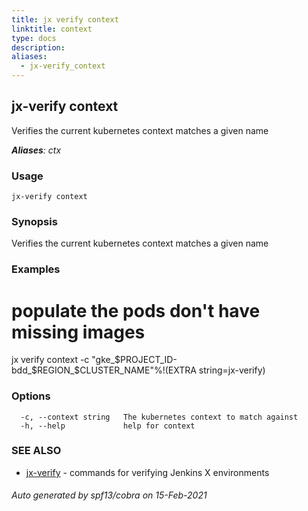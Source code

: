 ```yaml
---
title: jx verify context
linktitle: context
type: docs
description: 
aliases:
  - jx-verify_context
---
```


## jx-verify context

Verifies the current kubernetes context matches a given name

***Aliases**: ctx*

### Usage

```
jx-verify context
```

### Synopsis

Verifies the current kubernetes context matches a given name

### Examples

  # populate the pods don't have missing images
  jx verify context -c "gke_$PROJECT_ID-bdd_$REGION_$CLUSTER_NAME"%!(EXTRA string=jx-verify)

### Options

```
  -c, --context string   The kubernetes context to match against
  -h, --help             help for context
```

### SEE ALSO

* [jx-verify](..)	 - commands for verifying Jenkins X environments

###### Auto generated by spf13/cobra on 15-Feb-2021
